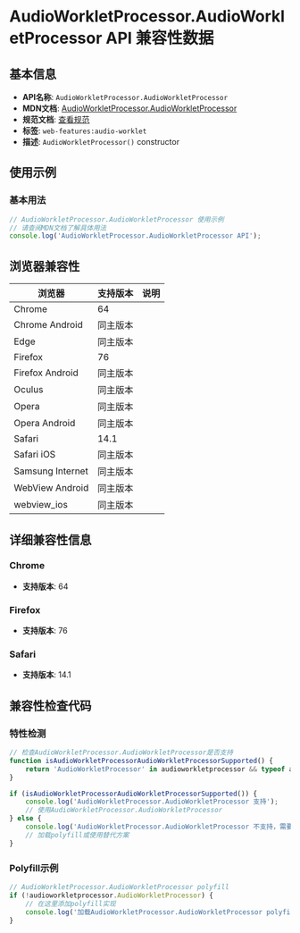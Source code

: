 # AudioWorkletProcessor.AudioWorkletProcessor API 兼容性数据

## 基本信息

- **API名称**: `AudioWorkletProcessor.AudioWorkletProcessor`
- **MDN文档**: [AudioWorkletProcessor.AudioWorkletProcessor](https://developer.mozilla.org/docs/Web/API/AudioWorkletProcessor/AudioWorkletProcessor)
- **规范文档**: [查看规范](https://webaudio.github.io/web-audio-api/#dom-audioworkletprocessor-audioworkletprocessor)
- **标签**: `web-features:audio-worklet`
- **描述**: `AudioWorkletProcessor()` constructor

## 使用示例

### 基本用法

```javascript
// AudioWorkletProcessor.AudioWorkletProcessor 使用示例
// 请查阅MDN文档了解具体用法
console.log('AudioWorkletProcessor.AudioWorkletProcessor API');
```

## 浏览器兼容性

| 浏览器 | 支持版本 | 说明 |
|--------|----------|------|
| Chrome | 64 |  |
| Chrome Android | 同主版本 |  |
| Edge | 同主版本 |  |
| Firefox | 76 |  |
| Firefox Android | 同主版本 |  |
| Oculus | 同主版本 |  |
| Opera | 同主版本 |  |
| Opera Android | 同主版本 |  |
| Safari | 14.1 |  |
| Safari iOS | 同主版本 |  |
| Samsung Internet | 同主版本 |  |
| WebView Android | 同主版本 |  |
| webview_ios | 同主版本 |  |

## 详细兼容性信息

### Chrome

- **支持版本**: 64

### Firefox

- **支持版本**: 76

### Safari

- **支持版本**: 14.1

## 兼容性检查代码

### 特性检测

```javascript
// 检查AudioWorkletProcessor.AudioWorkletProcessor是否支持
function isAudioWorkletProcessorAudioWorkletProcessorSupported() {
    return 'AudioWorkletProcessor' in audioworkletprocessor && typeof audioworkletprocessor.AudioWorkletProcessor === 'function';
}

if (isAudioWorkletProcessorAudioWorkletProcessorSupported()) {
    console.log('AudioWorkletProcessor.AudioWorkletProcessor 支持');
    // 使用AudioWorkletProcessor.AudioWorkletProcessor
} else {
    console.log('AudioWorkletProcessor.AudioWorkletProcessor 不支持，需要polyfill');
    // 加载polyfill或使用替代方案
}
```

### Polyfill示例

```javascript
// AudioWorkletProcessor.AudioWorkletProcessor polyfill
if (!audioworkletprocessor.AudioWorkletProcessor) {
    // 在这里添加polyfill实现
    console.log('加载AudioWorkletProcessor.AudioWorkletProcessor polyfill');
}
```

